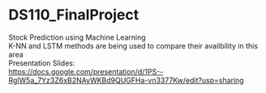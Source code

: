 # DS110_FinalProject
Stock Prediction using Machine Learning  
K-NN and LSTM methods are being used to compare their availbility in this area  
Presentation Slides:  
https://docs.google.com/presentation/d/1PS--RglW5a_7Yz3Z6xB2NAyWKBd9QUGFHa-vn3377Kw/edit?usp=sharing
